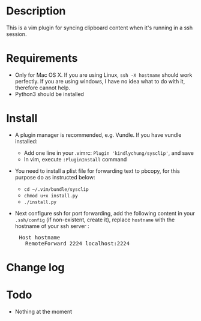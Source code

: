 # Description

This is a vim plugin for syncing clipboard content when it's running in a ssh session.

# Requirements

* Only for Mac OS X. If you are using Linux, `ssh -X hostname` should work perfectly. If you are using windows, I have no idea what to do with it, therefore cannot help.
* Python3 should be installed


# Install

* A plugin manager is recommended, e.g. Vundle. If you have vundle installed:
    * Add one line in your .vimrc: `Plugin 'kindlychung/sysclip'`, and save
    * In vim, execute `:PluginInstall` command

* You need to install a plist file for forwarding text to pbcopy, for this purpose do as instructed below:
    * `cd ~/.vim/bundle/sysclip`
    * `chmod u+x install.py`
    * `./install.py`

* Next configure ssh for port forwarding, add the following content in your `.ssh/config` (if non-existent, create it), replace `hostname` with the hostname of your ssh server :


<pre>
    Host hostname
      RemoteForward 2224 localhost:2224
</pre>


# Change log

# Todo

* Nothing at the moment
